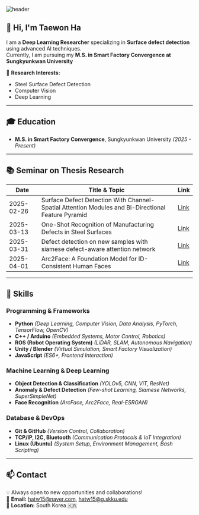 ![header](https://capsule-render.vercel.app/api?type=waving&color=gradient&height=300&section=header&text=Good%20to%20see%20you%20%F0%9F%A4%97)

## 👋 Hi, I'm Taewon Ha

I am a **Deep Learning Researcher** specializing in **Surface defect detection** using advanced AI techniques.  
Currently, I am pursuing my **M.S. in Smart Factory Convergence at Sungkyunkwan University**

🔬 **Research Interests:**
- Steel Surface Defect Detection
- Computer Vision
- Deep Learning
  
---

## 🎓 Education

- **M.S. in Smart Factory Convergence**, Sungkyunkwan University *(2025 - Present)*

---

## 📚 Seminar on Thesis Research

| Date       | Title & Topic                                                                                         | Link  |
|------------|-------------------------------------------------------------------------------------------------------|-------|
| 2025-02-26 | Surface Defect Detection With Channel-Spatial Attention Modules and Bi-Directional Feature Pyramid    | [Link](https://youtu.be/1AkYHRAdy8I?si=f51hzIOsiG8v4rzH) |
| 2025-03-13 | One-Shot Recognition of Manufacturing Defects in Steel Surfaces                                       | [Link](https://youtu.be/0eZd0nKScYo?si=St_Pj8CCUktADpMB) |
| 2025-03-31 | Defect detection on new samples with siamese defect-aware attention network                           | [Link](https://youtu.be/JIeaQGZHE9s?si=0oQ_LYTSXreJpLG8) |
| 2025-04-01 | Arc2Face: A Foundation Model for ID-Consistent Human Faces                                            | [Link](https://youtu.be/WhKpq4lKYhE?si=dUywqhqj2jrg_OUZ) |

---

## 🔧 Skills

### Programming & Frameworks
- **Python** *(Deep Learning, Computer Vision, Data Analysis, PyTorch, TensorFlow, OpenCV)*
- **C++ / Arduino** *(Embedded Systems, Motor Control, Robotics)*
- **ROS (Robot Operating System)** *(LiDAR, SLAM, Autonomous Navigation)*
- **Unity / Blender** *(Virtual Simulation, Smart Factory Visualization)*
- **JavaScript** *(ES6+, Frontend Interaction)*

### Machine Learning & Deep Learning
- **Object Detection & Classification** *(YOLOv5, CNN, ViT, ResNet)*
- **Anomaly & Defect Detection** *(Few-shot Learning, Siamese Networks, SuperSimpleNet)*
- **Face Recognition** *(ArcFace, Arc2Face, Real-ESRGAN)*

### Database & DevOps
- **Git & GitHub** *(Version Control, Collaboration)*
- **TCP/IP, I2C, Bluetooth** *(Communication Protocols & IoT Integration)*
- **Linux (Ubuntu)** *(System Setup, Environment Management, Bash Scripting)*
  
---

  ## 📫 Contact
💡 Always open to new opportunities and collaborations!  
📧 **Email:** [hatw15@naver.com](mailto:hatw15@naver.com), [hatw15@g.skku.edu](mailto:hatw15@g.skku.edu)  
📍 **Location:** South Korea 🇰🇷


